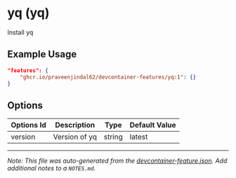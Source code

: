 
# yq (yq)

Install yq

## Example Usage

```json
"features": {
    "ghcr.io/praveenjindal62/devcontainer-features/yq:1": {}
}
```

## Options

| Options Id | Description | Type | Default Value |
|-----|-----|-----|-----|
| version | Version of yq | string | latest |



---

_Note: This file was auto-generated from the [devcontainer-feature.json](https://github.com/praveenjindal62/devcontainer-features/blob/main/src/yq/devcontainer-feature.json).  Add additional notes to a `NOTES.md`._
